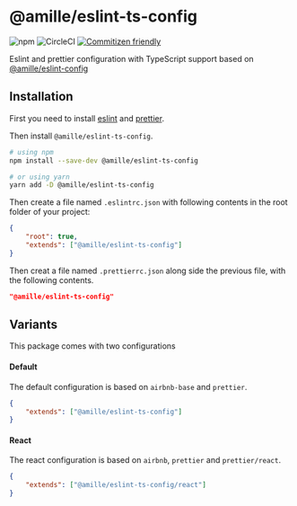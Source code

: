 # @amille/eslint-ts-config

![npm](https://img.shields.io/npm/v/@amille/eslint-ts-config)
![CircleCI](https://img.shields.io/circleci/build/github/amille44420/eslint-ts-config)
[![Commitizen friendly](https://img.shields.io/badge/commitizen-friendly-brightgreen.svg)](http://commitizen.github.io/cz-cli/)

Eslint and prettier configuration with TypeScript support based on [@amille/eslint-config][amille-eslint-config]

[amille-eslint-config]: https://www.npmjs.com/package/@amille/eslint-config

## Installation

First you need to install [eslint] and [prettier].

Then install `@amille/eslint-ts-config`.

```sh
# using npm
npm install --save-dev @amille/eslint-ts-config

# or using yarn
yarn add -D @amille/eslint-ts-config
```


Then create a file named `.eslintrc.json` with following contents in the root folder of your project:

```json
{
    "root": true,
    "extends": ["@amille/eslint-ts-config"]
}
```
Then creat a file named `.prettierrc.json` along side the previous file, with the following contents.

```json
"@amille/eslint-ts-config"
```

## Variants

This package comes with two configurations

#### Default

The default configuration is based on `airbnb-base` and `prettier`.

```json
{
    "extends": ["@amille/eslint-ts-config"]
}
```

#### React

The react configuration is based on `airbnb`, `prettier` and `prettier/react`.

```json
{
    "extends": ["@amille/eslint-ts-config/react"]
}
```

[eslint]: https://www.npmjs.com/package/eslint
[prettier]: https://www.npmjs.com/package/prettier
